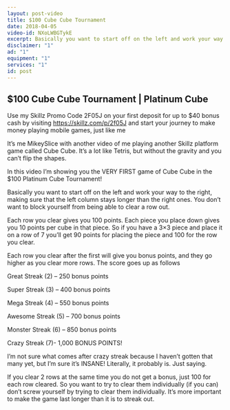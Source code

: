 ```yaml
---
layout: post-video
title: $100 Cube Cube Tournament
date: 2018-04-05
video-id: NXoLWBGTykE
excerpt: Basically you want to start off on the left and work your way to the right, making sure that the left column stays longer than the right ones. You don’t want to block yourself from being able to clear a row out.
disclaimer: "1"
ad: "1"
equipment: "1"
services: "1"
id: post
---
```


## $100 Cube Cube Tournament | Platinum Cube

Use my Skillz Promo Code 2F05J on your first deposit for up to $40 bonus cash by visiting https://skillz.com/p/2f05J and start your journey to make money playing mobile games, just like me

It’s me MikeySlice with another video of me playing another Skillz platform game called Cube Cube. It’s a lot like Tetris, but without the gravity and you can’t flip the shapes.

In this video I’m showing you the VERY FIRST game of Cube Cube in the $100 Platinum Cube Tournament!

Basically you want to start off on the left and work your way to the right, making sure that the left column stays longer than the right ones. You don’t want to block yourself from being able to clear a row out.

Each row you clear gives you 100 points. Each piece you place down gives you 10 points per cube in that piece. So if you have a 3×3 piece and place it on a row of 7 you’ll get 90 points for placing the piece and 100 for the row you clear.

Each row you clear after the first will give you bonus points, and they go higher as you clear more rows. The score goes up as follows

Great Streak (2) – 250 bonus points

Super Streak (3) – 400 bonus points

Mega Streak (4) – 550 bonus points

Awesome Streak (5) – 700 bonus points

Monster Streak (6) – 850 bonus points

Crazy Streak (7)- 1,000 BONUS POINTS!

I’m not sure what comes after crazy streak because I haven’t gotten that many yet, but I’m sure it’s INSANE! Literally, it probably is. Just saying.

If you clear 2 rows at the same time you do not get a bonus, just 100 for each row cleared. So you want to try to clear them individually (if you can) don’t screw yourself by trying to clear them individually. It’s more important to make the game last longer than it is to streak out.